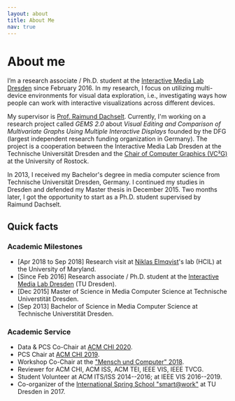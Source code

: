 ```yaml
---
layout: about
title: About Me
nav: true
---
```


# About me
I’m a research associate / Ph.D. student at the [Interactive Media Lab Dresden](https://imld.de/en/) since February 2016.
In my research, I focus on utilizing multi-device environments for visual data exploration, i.e., investigating ways how people can work with interactive visualizations across different devices.

My supervisor is [Prof. Raimund Dachselt](https://imld.de/~dachselt/).
Currently, I'm working on a research project called *GEMS 2.0* about *Visual Editing and Comparison of Multivariate Graphs Using Multiple Interactive Displays* founded by the DFG (largest independent research funding organization in Germany).
The project is a cooperation between the Interactive Media Lab Dresden at the Technische Universität Dresden and the [Chair of Computer Graphics (VC²G)](http://vcg.informatik.uni-rostock.de/) at the University of Rostock.

In 2013, I received my Bachelor's degree in media computer science from Technische Universität Dresden, Germany.
I continued my studies in Dresden and defended my Master thesis in December 2015.
Two months later, I got the opportunity to start as a Ph.D. student supervised by Raimund Dachselt.

## Quick facts
### Academic Milestones
- <span class="inline-date">[Apr 2018 to Sep 2018]</span> Research visit at [Niklas Elmqvist](https://sites.umiacs.umd.edu/elm/)'s lab (HCIL) at the University of Maryland.
- <span class="inline-date">[Since Feb 2016]</span> Research associate / Ph.D. student at the [Interactive Media Lab Dresden](http://imld.de/~horak) (TU Dresden). 
- <span class="inline-date">[Dec 2015]</span> Master of Science in Media Computer Science at Technische Universtität Dresden.
- <span class="inline-date">[Sep 2013]</span> Bachelor of Science in Media Computer Science at Technische Universtität Dresden.

### Academic Service
- Data & PCS Co-Chair at [ACM CHI 2020](https://chi2020.acm.org/organizing/).
- PCS Chair at [ACM CHI 2019](https://chi2019.acm.org/organising/).
- Workshop Co-Chair at the ["Mensch und Computer" 2018](http://muc2018.mensch-und-computer.de/konferenz/organisation/).
- Reviewer for ACM CHI, ACM ISS, ACM TEI, IEEE VIS, IEEE TVCG.
- Student Volunteer at ACM ITS/ISS 2014--2016; at IEEE VIS 2016--2019.
- Co-organizer of the [International Spring School "smart@work"](http://smartatwork.org/organizers/) at TU Dresden in 2017.
